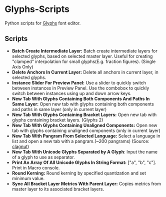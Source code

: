 # Glyphs-Scripts
Python scripts for [Glyphs](glyphsapp.com) font editor.


## Scripts
* **Batch Create Intermediate Layer:** Batch create intermediate layers for selected glyphs, based on selected master layer. Useful for creating "clamped" interpolation for small glyphs(E.g. fraction figures). (Single Axis Only)
* **Delete Anchors In Current Layer:** Delete all anchors in current layer, in selected glyphs.
* **Instance Slider For Preview Panel:** Use a slider to quickly switch between instances in Preview Panel. Use the combobox to quickly switch between instances using up and down arrow keys.  
* **New Tab With Glyphs Containing Both Components And Paths In Same Layer:** Open new tab with glyphs containing both components and paths in same layer (only in current layer)  
* **New Tab With Glyphs Containing Bracket Layers:** Open new tab with glyphs containing bracket layers. (Glyphs 2)  
* **New Tab With Glyphs Containing Unaligned Components:** Open new tab with glyphs containing unaligned components (only in current layer)  
* **New Tab With Pangram From Selected Language:** Select a language in list and open a new tab with a pangram.(~200 pangrams) (Source: [clagnut](http://clagnut.com/blog/2380/))  
* **New Tab With Unicode Glyphs Separated by A Glyph**: Input the name of a glyph to use as separator.  
* **Print An Array Of All Unicode Glyphs In String Format:**  ["a", "b", "c"]. Print in Macro console.  
* **Round Kerning:** Round kerning by specified quantization and set minimum value.  
* **Sync All Bracket Layer Metrics With Parent Layer:** Copies metrics from master layer to its associated bracket layers.  